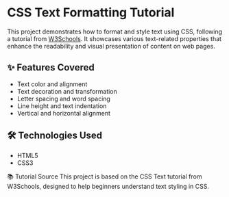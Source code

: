 # CSS Text Formatting Tutorial

This project demonstrates how to format and style text using CSS, following a tutorial from [W3Schools](https://www.w3schools.com/css/css_text.asp). It showcases various text-related properties that enhance the readability and visual presentation of content on web pages.

## ✨ Features Covered

- Text color and alignment
- Text decoration and transformation
- Letter spacing and word spacing
- Line height and text indentation
- Vertical and horizontal alignment

## 🛠️ Technologies Used

- HTML5
- CSS3

📚 Tutorial Source
This project is based on the CSS Text tutorial from W3Schools, designed to help beginners understand text styling in CSS.
